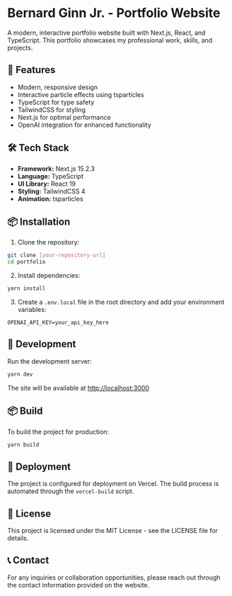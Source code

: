 
# Bernard Ginn Jr. - Portfolio Website

A modern, interactive portfolio website built with Next.js, React, and TypeScript. This portfolio showcases my professional work, skills, and projects.

## 🚀 Features

- Modern, responsive design
- Interactive particle effects using tsparticles
- TypeScript for type safety
- TailwindCSS for styling
- Next.js for optimal performance
- OpenAI integration for enhanced functionality

## 🛠️ Tech Stack

- **Framework:** Next.js 15.2.3
- **Language:** TypeScript
- **UI Library:** React 19
- **Styling:** TailwindCSS 4
- **Animation:** tsparticles


## 📦 Installation

1. Clone the repository:
```bash
git clone [your-repository-url]
cd portfolio
```

2. Install dependencies:
```bash
yarn install
```

3. Create a `.env.local` file in the root directory and add your environment variables:
```
OPENAI_API_KEY=your_api_key_here
```

## 🚀 Development

Run the development server:
```bash
yarn dev
```

The site will be available at [http://localhost:3000](http://localhost:3000)

## 📦 Build

To build the project for production:
```bash
yarn build
```

## 🚀 Deployment

The project is configured for deployment on Vercel. The build process is automated through the `vercel-build` script.


## 📝 License

This project is licensed under the MIT License - see the LICENSE file for details.

## 📞 Contact

For any inquiries or collaboration opportunities, please reach out through the contact information provided on the website.

